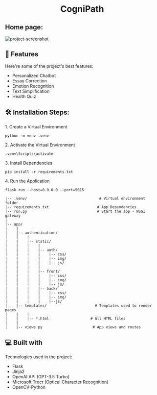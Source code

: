 <h1 align="center" id="title">CogniPath</h1>
<h2>Home page:</h2>

<img src="https://github.com/Me710/CogniPath-A2SV-GenAI/assets/80206931/f61b7e7d-4359-4b73-a9fc-9d9e70f80ca8" alt="project-screenshot" width=auto height="auto">



<h2>🧐 Features</h2>

Here're some of the project's best features:

*   Personalized Chatbot
*   Essay Correction
*   Emotion Recognition
*   Text Simplification
*   Health Quiz

<h2>🛠️ Installation Steps:</h2>

<p>1. Create a Virtual Environment</p>

```
python -m venv .venv
```

<p>2. Activate the Virtual Environment</p>

```
.venv\Scripts\activate
```

<p>3. Install Dependencies</p>

```
pip install -r requirements.txt
```

<p>4. Run the Application</p>

```
flask run --host=0.0.0.0 --port=5015
```

```
|-- .venv/                                 # Virtual environment folder
|-- requirements.txt                      # App Dependencies
|-- run.py                                # Start the app - WSGI gateway
|
|-- app/
|    |
|    |-- authentication/
|    |    |
|    |    |-- static/
|    |    |    |
|    |    |    |-- auth/
|    |    |    |    |-- css/
|    |    |    |    |-- img/
|    |    |    |    |-- js/
|    |    |    |
|    |    |    |-- front/
|    |    |    |    |-- css/
|    |    |    |    |-- img/
|    |    |    |    |-- js/
|    |    |    |-- back/
|    |    |    |    |-- css/
|    |    |    |    |-- img/
|    |    |    |    |--js/
|    |-- templates/                      # Templates used to render pages
|    |    |
|    |    |-- *.html                   # All HTML files
|    |
|    |-- views.py                       # App views and routes

```
  
<h2>💻 Built with</h2>

Technologies used in the project:

*   Flask
*   Jinja2
*   OpenAI API (GPT-3.5 Turbo)
*   Microsoft Trocr (Optical Character Recognition)
*   OpenCV-Python
